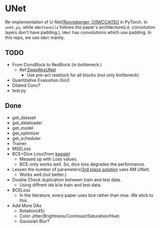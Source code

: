 # UNet

Re-implementation of U-Net[[Ronneberger, O(MICCAI15)]](https://arxiv.org/abs/1505.04597) in PyTorch.
In `unet.py`, while `UNetVannila` follows the paper's architecture(i.e. convolution layers don't have padding.), `UNet` has convolutions which use padding.
In this repo, we use `UNet` mainly.


## TODO
* From ConvBlock to ResBlock (in bottleneck.)
    * Ref:[DeepResUNet](https://arxiv.org/abs/1711.10684)
        * Use pre-act resblock for all blocks.(not only bottleneck)
* Quantitative Evaluation.(IoU)
* Dilated Conv?
* test.py

## Done
* get_dataset
* get_dataloader
* get_model
* get_optimizer
* get_scheduler
* Trainer
* MSELoss
* BCE+Dice Loss(from [kaggle](https://www.kaggle.com/c/carvana-image-masking-challenge/discussion/40199))
    * Messed up with Loss values.
    * BCE-only works well. So, dice loss degrades the performance.
* Lessen the number of parameters([3rd place solution](https://www.kaggle.com/c/carvana-image-masking-challenge/discussion/40199) uses 8M UNet)
    * Works well.(not better.)
* Double Check duplciation between train and test data.
    * Using diffrent ids b/w train and test data.
* BCELoss
    * In the literature, every paper uses bce rather than mse. We stick to this.
* Add More DAs
    * Rotation(45)
    * Color Jitter(Brightness/Contreast/Saturation/Hue)
    * Gaussian Blur?
